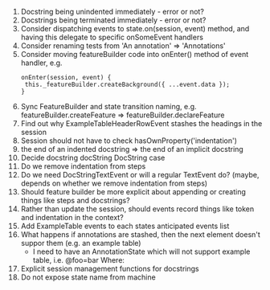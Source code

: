 1. Docstring being unindented immediately - error or not?
1. Docstrings being terminated immediately - error or not?
1. Consider dispatching events to state.on(session, event) method, and having this delegate to specific onSomeEvent handlers
1. Consider renaming tests from 'An annotation' => 'Annotations'
1. Consider moving featureBuilder code into onEnter() method of event handler, e.g.
   ```
   onEnter(session, event) {
    this._featureBuilder.createBackground({ ...event.data });
   }
   ```
1. Sync FeatureBuilder and state transition naming, e.g. featureBuilder.createFeature => featureBuilder.declareFeature
1. Find out why ExampleTableHeaderRowEvent stashes the headings in the session
1. Session should not have to check hasOwnProperty('indentation')
1. the end of an indented docstring => the end of an implicit docstring
1. Decide docstring docString DocString case
1. Do we remove indentation from steps
1. Do we need DocStringTextEvent or will a regular TextEvent do? (maybe, depends on whether we remove indentation from steps)
1. Should feature builder be more explicit about appending or creating things like steps and docstrings?
1. Rather than update the session, should events record things like token and indentation in the context?
1. Add ExampleTable events to each states anticipated events list
1. What happens if annotations are stashed, then the next element doesn't suppor them (e.g. an example table)
   - I need to have an AnnotationState which will not support example table, i.e.
     @foo=bar
     Where:
1. Explicit session management functions for docstrings
1. Do not expose state name from machine
